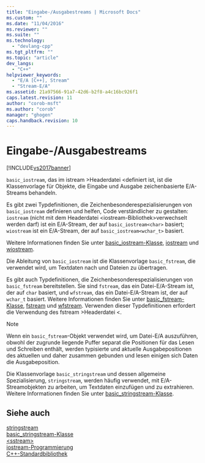 ```yaml
---
title: "Eingabe-/Ausgabestreams | Microsoft Docs"
ms.custom: ""
ms.date: "11/04/2016"
ms.reviewer: ""
ms.suite: ""
ms.technology: 
  - "devlang-cpp"
ms.tgt_pltfrm: ""
ms.topic: "article"
dev_langs: 
  - "C++"
helpviewer_keywords: 
  - "E/A [C++], Stream"
  - "Stream-E/A"
ms.assetid: 21a97566-91a7-42d6-b2f8-a4c16bc926f1
caps.latest.revision: 11
author: "corob-msft"
ms.author: "corob"
manager: "ghogen"
caps.handback.revision: 10
---
```

# Eingabe-/Ausgabestreams
[!INCLUDE[vs2017banner](../assembler/inline/includes/vs2017banner.md)]

`basic_iostream`, das im istream \>Headerdatei \<definiert ist, ist die Klassenvorlage für Objekte, die Eingabe und Ausgabe zeichenbasierte E\/A\-Streams behandeln.  
  
 Es gibt zwei Typdefinitionen, die Zeichenbesonderespezialisierungen von `basic_iostream` definieren und helfen, Code verständlicher zu gestalten: `iostream` \(nicht mit dem Headerdatei \<iostream\-Bibliothek\>verwechselt werden darf\) ist ein E\/A\-Stream, der auf `basic_iostream<char>` basiert; `wiostream` ist ein E\/A\-Stream, der auf `basic_iostream<wchar_t>` basiert.  
  
 Weitere Informationen finden Sie unter [basic\_iostream\-Klasse](../standard-library/basic-iostream-class.md), [iostream](../Topic/iostream.md) und [wiostream](../Topic/wiostream.md).  
  
 Die Ableitung von `basic_iostream` ist die Klassenvorlage `basic_fstream`, die verwendet wird, um Textdaten nach und Dateien zu übertragen.  
  
 Es gibt auch Typdefinitionen, die Zeichenbesonderespezialisierungen von `basic_fstream` bereitstellen.  Sie sind `fstream`, das ein Datei\-E\/A\-Stream ist, der auf `char` basiert, und `wfstream`, das ein Datei\-E\/A\-Stream ist, der auf `wchar_t` basiert.  Weitere Informationen finden Sie unter [basic\_fstream\-Klasse](../standard-library/basic-fstream-class.md), [fstream](../Topic/fstream.md) und [wfstream](../Topic/wfstream.md).  Verwenden dieser Typdefinitionen erfordert die Verwendung des fstream \>Headerdatei \<.  
  
> [!NOTE]
>  Wenn ein `basic_fstream`\-Objekt verwendet wird, um Datei\-E\/A auszuführen, obwohl der zugrunde liegende Puffer separat die Positionen für das Lesen und Schreiben enthält, werden typisierte und aktuelle Ausgabepositionen des aktuellen und daher zusammen gebunden und lesen einigen sich Daten die Ausgabeposition.  
  
 Die Klassenvorlage `basic_stringstream` und dessen allgemeine Spezialisierung, `stringstream`, werden häufig verwendet, mit E\/A\-Streamobjekten zu arbeiten, um Textdaten einzufügen und zu extrahieren.  Weitere Informationen finden Sie unter [basic\_stringstream\-Klasse](../standard-library/basic-stringstream-class.md).  
  
## Siehe auch  
 [stringstream](../Topic/stringstream.md)   
 [basic\_stringstream\-Klasse](../standard-library/basic-stringstream-class.md)   
 [\<sstream\>](../standard-library/sstream.md)   
 [iostream\-Programmierung](../standard-library/iostream-programming.md)   
 [C\+\+\-Standardbibliothek](../standard-library/cpp-standard-library-reference.md)
